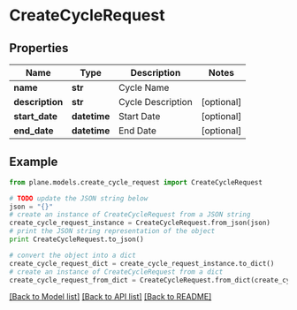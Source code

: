 # CreateCycleRequest


## Properties
Name | Type | Description | Notes
------------ | ------------- | ------------- | -------------
**name** | **str** | Cycle Name | 
**description** | **str** | Cycle Description | [optional] 
**start_date** | **datetime** | Start Date | [optional] 
**end_date** | **datetime** | End Date | [optional] 

## Example

```python
from plane.models.create_cycle_request import CreateCycleRequest

# TODO update the JSON string below
json = "{}"
# create an instance of CreateCycleRequest from a JSON string
create_cycle_request_instance = CreateCycleRequest.from_json(json)
# print the JSON string representation of the object
print CreateCycleRequest.to_json()

# convert the object into a dict
create_cycle_request_dict = create_cycle_request_instance.to_dict()
# create an instance of CreateCycleRequest from a dict
create_cycle_request_from_dict = CreateCycleRequest.from_dict(create_cycle_request_dict)
```
[[Back to Model list]](../README.md#documentation-for-models) [[Back to API list]](../README.md#documentation-for-api-endpoints) [[Back to README]](../README.md)



